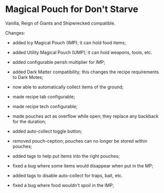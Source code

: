 # Magical Pouch for Don't Starve

Vanilla, Reign of Giants and Shipwrecked compatible.

Changes:
 - added Icy Magical Pouch (IMP); it can hold food items;
 - added Utility Magical Pouch (UMP); it can hold weapons, tools, etc.
 - added configurable perish multiplier for IMP;
 - added Dark Matter compatibility; this changes the recipe requirements to Dark Motes;
 - now able to automatically collect items of the ground;
 - made recipe tab configurable;
 - made recipe tech configurable;
 - made pouches act as overflow while open; they replace any backback for the duration;
 - added auto-collect toggle button;


 - removed pouch-ception; pouches can no longer be stored within pouches;
 - added tags to help put items into the right pouches;
 - fixed a bug where some items would disappear when put in the MP;
 - added tags to disable auto-collect for traps, bait, etc.
 - fixed a bug where food wouldn't spoil in the IMP;
 

